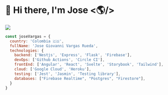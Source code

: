 # 👋 Hi there, I'm Jose <🌎/>

![](https://visitor-badge.glitch.me/badge?page_id=j0s3v4rg4s)

```js
const joseVargas = {
  country: 'Colombia 🇨🇴',
  fullName: 'Jose Giovanni Vargas Rueda',
  technologies: {
    backend: ['Nestjs', 'Express', 'Flask', 'Firebase'],
    devOps: ['Github Actions', 'Circle CI'],
    frontEnd: ['Angular', 'React', 'Svelte', 'Storybook', 'Tailwind'],
    cloud: ['Google Cloud', 'Heroku'],
    testing: ['Jest', 'Jasmin', 'Testing library'],
    databases: ["Firebase Realtime", "Postgres", "Firestore"],
  }
}
```

<!--
**j0s3v4rg4s/j0s3v4rg4s** is a ✨ _special_ ✨ repository because its `README.md` (this file) appears on your GitHub profile.

Here are some ideas to get you started:

- 🔭 I’m currently working on ...
- 🌱 I’m currently learning ...
- 👯 I’m looking to collaborate on ...
- 🤔 I’m looking for help with ...
- 💬 Ask me about ...
- 📫 How to reach me: ...
- 😄 Pronouns: ...
- ⚡ Fun fact: ...
-->

